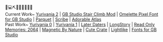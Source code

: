 🌷💻⛏📅👗🎶🏡🍵✨ \
Current Work~ [Yurivania 2](https://github.com/mxashlynn/Yurivania-2) | [GB Studio Stair Climb Mod](https://github.com/mxashlynn/StairClimbMod) | [Omelette Pixel Font for GB Studio](https://github.com/mxashlynn/gb-studio-omelette-font) | [Parquet](https://github.com/mxashlynn/Parquet) | [Scribe](https://github.com/mxashlynn/Scribe) | [Adorable Atlas](https://github.com/mxashlynn/AdorableAtlas) \
Past Work~ [Yurivania 0](https://github.com/mxashlynn/Yurivania-0) | [Yurivania 1](https://github.com/mxashlynn/Yurivania-1) | [Later Daters](https://www.nintendo.com/games/detail/later-daters-switch/) | [LongStory](https://www.nintendo.com/games/detail/longstory-a-dating-game-for-the-real-world-switch/) | [Read Only Memories: 2064](https://www.playstation.com/en-us/games/read-only-memories-ps4/) | [Magnetic By Nature](https://store.steampowered.com/app/296510/Magnetic_By_Nature/) | [Cute Crate](https://caidence.itch.io/cutecrate) | [Lightlike](https://mxashlynn.itch.io/lightlike) | [Fonts for GB Studio](https://github.com/mxashlynn/gb-studio-fonts)

